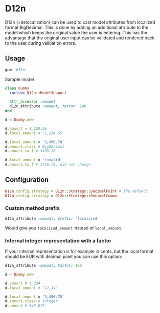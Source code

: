 # D12n

D12n (=delocalization) can be used to cast model attributes from localized format BigDecimal. This is done by adding an
additional attribute to the model which keeps the original value the user is entering. This has the advantage that the
original user input can be validated and rendered back to the user during validation errors.

## Usage

```ruby
gem 'd12n'
```

Sample model

```ruby
class Dummy
  include D12n::ModelSupport

  attr_accessor :amount
  d12n_attribute :amount, factor: 100
end
```

```ruby
d = Dummy.new

d.amount = 1_234.56
d.local_amount # "1,234.56"

d.local_amount = '3,456.78'
d.amount.class # BigDecimal
d.amount.to_f # 3456.78

d.local_amount = 'invalid'
d.amount.to_f # 3456.78, did not change
```

## Configuration

```ruby
D12n.config.strategy = D12n::Strategy::DecimalPoint # the default
D12n.config.strategy = D12n::Strategy::DecimalComma
```

### Custom method prefix

```ruby
d12n_attribute :amount, prefix: 'localized'
```

Would give you `localized_amount` instead of `local_amount`.

### Internal integer representation with a factor

If your internal representation is for example in cents, but the local format should be EUR with decimal point
you can use this option:

```ruby
d12n_attribute :amount, factor: 100
```

```ruby
d = Dummy.new

d.amount = 1_234
d.local_amount # "12,34"

d.local_amount = '3,456.78'
d.amount.class # Integer
d.amount # 345_678
```
